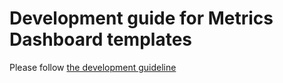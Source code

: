 # Development guide for Metrics Dashboard templates

Please follow [the development guideline](../../../../doc/development/operations/metrics/templates.md)
